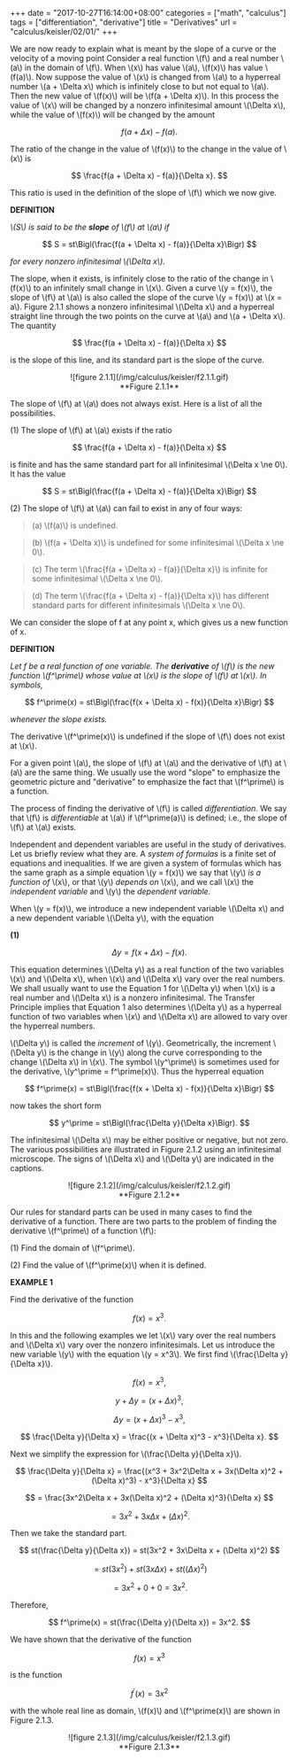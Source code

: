 +++
date = "2017-10-27T16:14:00+08:00"
categories = ["math", "calculus"]
tags = ["differentiation", "derivative"]
title = "Derivatives"
url = "calculus/keisler/02/01/"
+++

We are now ready to explain what is meant by the slope of a curve or the velocity of a moving point Consider a real function \\(f\\) and a real number \\(a\\) in the domain of \\(f\\). When \\(x\\) has value \\(a\\), \\(f(x)\\) has value \\(f(a)\\). Now suppose the value of \\(x\\) is changed from \\(a\\) to a hyperreal number \\(a + \Delta x\\) which is infinitely close to but not equal to \\(a\\). Then the new value of \\(f(x)\\) will be \\(f(a + \Delta x)\\). In this process the value of \\(x\\) will be changed by a nonzero infinitesimal amount \\(\Delta x\\), while the value of \\(f(x)\\) will be changed by the amount

$$
f(a + \Delta x) - f(a).
$$

The ratio of the change in the value of \\(f(x)\\) to the change in the value of \\(x\\) is

$$
\frac{f(a + \Delta x) - f(a)}{\Delta x}.
$$

This ratio is used in the definition of the slope of \\(f\\) which we now give.

**DEFINITION**

_\\(S\\) is said to be the **slope** of \\(f\\) at \\(a\\) if_

$$
S = st\Bigl(\frac{f(a + \Delta x) - f(a)}{\Delta x}\Bigr)
$$

_for every nonzero infinitesimal \\(\Delta x\\)_.

The slope, when it exists, is infinitely close to the ratio of the change in \\(f(x)\\) to an infinitely small change in \\(x\\). Given a curve \\(y = f(x)\\), the slope of \\(f\\) at \\(a\\) is also called the slope of the curve \\(y = f(x)\\) at \\(x = a\\). Figure 2.1.1 shows a nonzero infinitesimal \\(\Delta x\\) and a hyperreal straight line through the two points on the curve at \\(a\\) and \\(a + \Delta x\\). The quantity

$$
\frac{f(a + \Delta x) - f(a)}{\Delta x}
$$

is the slope of this line, and its standard part is the slope of the curve.

<center>![figure 2.1.1](/img/calculus/keisler/f2.1.1.gif)</center>

<center>**Figure 2.1.1**</center>

The slope of \\(f\\) at \\(a\\) does not always exist. Here is a list of all the possibilities.

(1) The slope of \\(f\\) at \\(a\\) exists if the ratio

$$
\frac{f(a + \Delta x) - f(a)}{\Delta x}
$$

is finite and has the same standard part for all infinitesimal \\(\Delta x \ne 0\\). It has the value

$$
S = st\Bigl(\frac{f(a + \Delta x) - f(a)}{\Delta x}\Bigr)
$$

(2) The slope of \\(f\\) at \\(a\\) can fail to exist in any of four ways:

> (a) \\(f(a)\\) is undefined.

> (b) \\(f(a + \Delta x)\\) is undefined for some infinitesimal \\(\Delta x \ne 0\\).

> \(c) The term \\(\frac{f(a + \Delta x) - f(a)}{\Delta x}\\) is infinite for some infinitesimal \\(\Delta x \ne 0\\).

> (d) The term \\(\frac{f(a + \Delta x) - f(a)}{\Delta x}\\) has different standard parts for different infinitesimals \\(\Delta x \ne 0\\).

We can consider the slope of f at any point x, which gives us a new function of x.

**DEFINITION**

_Let f be a real function of one variable. The **derivative** of \\(f\\) is the new function \\(f^\prime\\) whose value at \\(x\\) is the slope of \\(f\\) at \\(x\\). In symbols,_

$$
f^\prime(x) = st\Bigl(\frac{f(x + \Delta x) - f(x)}{\Delta x}\Bigr)
$$

_whenever the slope exists._

The derivative \\(f^\prime(x)\\) is undefined if the slope of \\(f\\) does not exist at \\(x\\).

For a given point \\(a\\), the slope of \\(f\\) at \\(a\\) and the derivative of \\(f\\) at \\(a\\) are the same thing. We usually use the word "slope" to emphasize the geometric picture and "derivative" to emphasize the fact that \\(f^\prime\\) is a function.

The process of finding the derivative of \\(f\\) is called _differentiation_. We say that \\(f\\) is _differentiable_ at \\(a\\) if \\(f^\prime(a)\\) is defined; i.e., the slope of \\(f\\) at \\(a\\) exists.

Independent and dependent variables are useful in the study of derivatives. Let us briefly review what they are. A _system of formulas_ is a finite set of equations and inequalities. If we are given a system of formulas which has the same graph as a simple equation \\(y = f(x)\\) we say that \\(y\\) _is a function of_ \\(x\\), or that \\(y\\) _depends on_ \\(x\\), and we call \\(x\\) the _independent variable_ and \\(y\\) the _dependent variable_.

When \\(y = f(x)\\), we introduce a new independent variable \\(\Delta x\\) and a new dependent variable \\(\Delta y\\), with the equation

**(1)**

$$
\Delta y = f(x + \Delta x) - f(x).
$$

This equation determines \\(\Delta y\\) as a real function of the two variables \\(x\\) and \\(\Delta x\\), when \\(x\\) and \\(\Delta x\\) vary over the real numbers. We shall usually want to use the Equation 1 for \\(\Delta y\\) when \\(x\\) is a real number and \\(\Delta x\\) is a nonzero infinitesimal. The Transfer Principle implies that Equation 1 also determines \\(\Delta y\\) as a hyperreal function of two variables when \\(x\\) and \\(\Delta x\\) are allowed to vary over the hyperreal numbers.

\\(\Delta y\\) is called the _increment_ of \\(y\\). Geometrically, the increment \\(\Delta y\\) is the change in \\(y\\) along the curve corresponding to the change \\(\Delta x\\) in \\(x\\). The symbol \\(y^\prime\\) is sometimes used for the derivative, \\(y^\prime = f^\prime(x)\\). Thus the hyperreal equation

$$
f^\prime(x) = st\Bigl(\frac{f(x + \Delta x) - f(x)}{\Delta x}\Bigr)
$$

now takes the short form

$$
y^\prime = st\Bigl(\frac{\Delta y}{\Delta x}\Bigr).
$$

The infinitesimal \\(\Delta x\\) may be either positive or negative, but not zero. The various possibilities are illustrated in Figure 2.1.2 using an infinitesimal microscope. The signs of \\(\Delta x\\) and \\(\Delta y\\) are indicated in the captions.

<center>![figure 2.1.2](/img/calculus/keisler/f2.1.2.gif)</center>

<center>**Figure 2.1.2**</center>

Our rules for standard parts can be used in many cases to find the derivative of a function. There are two parts to the problem of finding the derivative \\(f^\prime\\) of a function \\(f\\):

(1) Find the domain of \\(f^\prime\\).

(2) Find the value of \\(f^\prime(x)\\) when it is defined.

**EXAMPLE 1**

Find the derivative of the function

$$
f(x) = x^3.
$$

In this and the following examples we let \\(x\\) vary over the real numbers and \\(\Delta x\\) vary over the nonzero infinitesimals. Let us introduce the new variable \\(y\\) with the equation \\(y = x^3\\). We first find \\(\frac{\Delta y}{\Delta x}\\).

$$
f(x) = x^3,
$$

$$
y + \Delta y = (x + \Delta x)^3,
$$

$$
\Delta y = (x + \Delta x)^3 - x^3,
$$

$$
\frac{\Delta y}{\Delta x} = \frac{(x + \Delta x)^3 - x^3}{\Delta x}.
$$

Next we simplify the expression for \\(\frac{\Delta y}{\Delta x}\\).

$$
\frac{\Delta y}{\Delta x} = \frac{(x^3 + 3x^2\Delta x + 3x(\Delta x)^2 + (\Delta x)^3) - x^3}{\Delta x}
$$

$$
= \frac{3x^2\Delta x + 3x(\Delta x)^2 + (\Delta x)^3}{\Delta x}
$$

$$
= 3x^2 + 3x\Delta x + (\Delta x)^2.
$$

Then we take the standard part.

$$
st(\frac{\Delta y}{\Delta x}) = st(3x^2 + 3x\Delta x + (\Delta x)^2)
$$

$$
= st(3x^2) + st(3x\Delta x) + st((\Delta x)^2)
$$

$$
= 3x^2 + 0 + 0 = 3x^2.
$$

Therefore,

$$
f^\prime(x) = st(\frac{\Delta y}{\Delta x}) = 3x^2.
$$

We have shown that the derivative of the function

$$
f(x) = x^3
$$

is the function

$$
f^\prime(x) = 3x^2
$$

with the whole real line as domain, \\(f(x)\\) and \\(f^\prime(x)\\) are shown in Figure 2.1.3.

<center>![figure 2.1.3](/img/calculus/keisler/f2.1.3.gif)</center>

<center>**Figure 2.1.3**</center>

